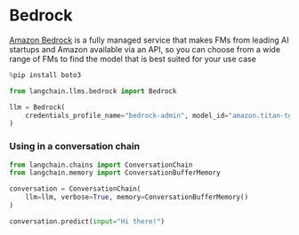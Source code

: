# Bedrock

[Amazon Bedrock](https://aws.amazon.com/bedrock/) is a fully managed service that makes FMs from leading AI startups and Amazon available via an API, so you can choose from a wide range of FMs to find the model that is best suited for your use case


```python
%pip install boto3
```


```python
from langchain.llms.bedrock import Bedrock

llm = Bedrock(
    credentials_profile_name="bedrock-admin", model_id="amazon.titan-tg1-large"
)
```

### Using in a conversation chain


```python
from langchain.chains import ConversationChain
from langchain.memory import ConversationBufferMemory

conversation = ConversationChain(
    llm=llm, verbose=True, memory=ConversationBufferMemory()
)

conversation.predict(input="Hi there!")
```

